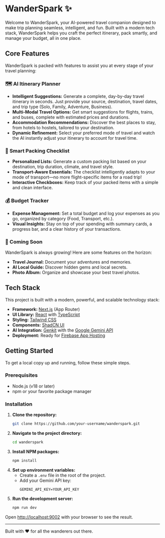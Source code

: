# WanderSpark ✨

Welcome to WanderSpark, your AI-powered travel companion designed to make trip planning seamless, intelligent, and fun. Built with a modern tech stack, WanderSpark helps you craft the perfect itinerary, pack smartly, and manage your budget, all in one place.

## Core Features

WanderSpark is packed with features to assist you at every stage of your travel planning:

### 🗺️ AI Itinerary Planner
- **Intelligent Suggestions:** Generate a complete, day-by-day travel itinerary in seconds. Just provide your source, destination, travel dates, and trip type (Solo, Family, Adventure, Business).
- **Multi-Modal Travel Options:** Get smart suggestions for flights, trains, and buses, complete with estimated prices and durations.
- **Accommodation Recommendations:** Discover the best places to stay, from hotels to hostels, tailored to your destination.
- **Dynamic Refinement:** Select your preferred mode of travel and watch the AI instantly adjust your itinerary to account for travel time.

### 🧳 Smart Packing Checklist
- **Personalized Lists:** Generate a custom packing list based on your destination, trip duration, climate, and travel style.
- **Transport-Aware Essentials:** The checklist intelligently adapts to your mode of transport—no more flight-specific items for a road trip!
- **Interactive Checkboxes:** Keep track of your packed items with a simple and clean interface.

### 💰 Budget Tracker
- **Expense Management:** Set a total budget and log your expenses as you go, organized by category (Food, Transport, etc.).
- **Visual Insights:** Stay on top of your spending with summary cards, a progress bar, and a clear history of your transactions.

### 🚀 Coming Soon
WanderSpark is always growing! Here are some features on the horizon:
- **Travel Journal:** Document your adventures and memories.
- **AI Local Guide:** Discover hidden gems and local secrets.
- **Photo Album:** Organize and showcase your best travel photos.

## Tech Stack

This project is built with a modern, powerful, and scalable technology stack:

- **Framework:** [Next.js](https://nextjs.org/) (App Router)
- **UI Library:** [React](https://react.dev/) with [TypeScript](https://www.typescriptlang.org/)
- **Styling:** [Tailwind CSS](https://tailwindcss.com/)
- **Components:** [ShadCN UI](https://ui.shadcn.com/)
- **AI Integration:** [Genkit](https://firebase.google.com/docs/genkit) with the [Google Gemini API](https://ai.google.dev/)
- **Deployment:** Ready for [Firebase App Hosting](https://firebase.google.com/docs/app-hosting)

## Getting Started

To get a local copy up and running, follow these simple steps.

### Prerequisites

- Node.js (v18 or later)
- npm or your favorite package manager

### Installation

1. **Clone the repository:**
   ```sh
   git clone https://github.com/your-username/wanderspark.git
   ```
2. **Navigate to the project directory:**
   ```sh
   cd wanderspark
   ```
3. **Install NPM packages:**
   ```sh
   npm install
   ```
4. **Set up environment variables:**
   - Create a `.env` file in the root of the project.
   - Add your Gemini API key:
     ```
     GEMINI_API_KEY=YOUR_API_KEY
     ```
5. **Run the development server:**
   ```sh
   npm run dev
   ```

Open [http://localhost:9002](http://localhost:9002) with your browser to see the result.

---

Built with ❤️ for all the wanderers out there.
